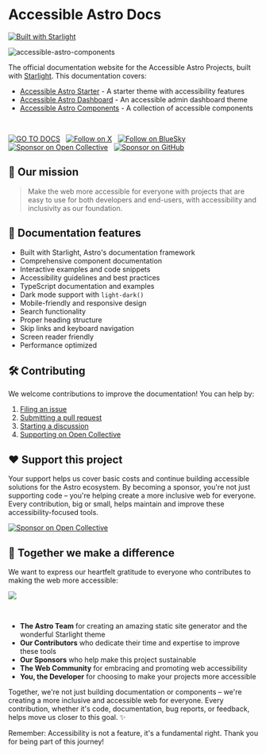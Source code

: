 # Accessible Astro Docs

[![Built with Starlight](https://astro.badg.es/v2/built-with-starlight/small.svg)](https://starlight.astro.build)

![accessible-astro-components](https://github.com/user-attachments/assets/d262da09-fd2f-4495-b603-f0fe848035f0)

The official documentation website for the Accessible Astro Projects, built with [Starlight](https://starlight.astro.build). This documentation covers:

- [Accessible Astro Starter](https://astro.incluud.dev/themes/accessible-astro-starter/) - A starter theme with accessibility features
- [Accessible Astro Dashboard](https://astro.incluud.dev/themes/accessible-astro-dashboard/) - An accessible admin dashboard theme
- [Accessible Astro Components](https://astro.incluud.dev/components/overview/) - A collection of accessible components

<br>

[![GO TO DOCS](https://img.shields.io/badge/GO_TO_DOCS-2AA198?style=for-the-badge&logo=astro&logoColor=black)](https://astro.incluud.dev) &nbsp;
[![Follow on X](https://img.shields.io/badge/X-000000?style=for-the-badge&logo=x&logoColor=white)](https://twitter.com/Incluud) &nbsp;
[![Follow on BlueSky](https://img.shields.io/badge/BlueSky-0285FF?style=for-the-badge&logo=bluesky&logoColor=white)](https://bsky.app/profile/incluud.dev) &nbsp;
[![Sponsor on Open Collective](https://img.shields.io/badge/Open%20Collective-7FADF2?style=for-the-badge&logo=opencollective&logoColor=white)](https://opencollective.com/incluud) &nbsp;
[![Sponsor on GitHub](https://img.shields.io/badge/sponsor-30363D?style=for-the-badge&logo=GitHub-Sponsors&logoColor=EA4AAA)](https://github.com/sponsors/incluud)

## 🌟 Our mission

> Make the web more accessible for everyone with projects that are easy to use for both developers and end-users, with accessibility and inclusivity as our foundation.

## 🚀 Documentation features

- Built with Starlight, Astro's documentation framework
- Comprehensive component documentation
- Interactive examples and code snippets
- Accessibility guidelines and best practices
- TypeScript documentation and examples
- Dark mode support with `light-dark()`
- Mobile-friendly and responsive design
- Search functionality
- Proper heading structure
- Skip links and keyboard navigation
- Screen reader friendly
- Performance optimized

## 🛠️ Contributing

We welcome contributions to improve the documentation! You can help by:

1. [Filing an issue](https://github.com/incluud/accessible-astro-docs/issues)
2. [Submitting a pull request](https://github.com/incluud/accessible-astro-docs/pulls)
3. [Starting a discussion](https://github.com/incluud/accessible-astro-docs/discussions)
4. [Supporting on Open Collective](https://opencollective.com/incluud)

## ❤️ Support this project

Your support helps us cover basic costs and continue building accessible solutions for the Astro ecosystem. By becoming a sponsor, you're not just supporting code – you're helping create a more inclusive web for everyone. Every contribution, big or small, helps maintain and improve these accessibility-focused tools.

[![Sponsor on Open Collective](https://img.shields.io/badge/Open%20Collective-7FADF2?style=for-the-badge&logo=opencollective&logoColor=white)](https://opencollective.com/incluud)

## 🌱 Together we make a difference

We want to express our heartfelt gratitude to everyone who contributes to making the web more accessible:

<a href="https://github.com/incluud/accessible-astro-docs/graphs/contributors">
  <img src="https://contrib.rocks/image?repo=incluud/accessible-astro-docs" />
</a>

&nbsp;

- **The Astro Team** for creating an amazing static site generator and the wonderful Starlight theme
- **Our Contributors** who dedicate their time and expertise to improve these tools
- **Our Sponsors** who help make this project sustainable
- **The Web Community** for embracing and promoting web accessibility
- **You, the Developer** for choosing to make your projects more accessible

Together, we're not just building documentation or components – we're creating a more inclusive and accessible web for everyone. Every contribution, whether it's code, documentation, bug reports, or feedback, helps move us closer to this goal. ✨

Remember: Accessibility is not a feature, it's a fundamental right. Thank you for being part of this journey!
